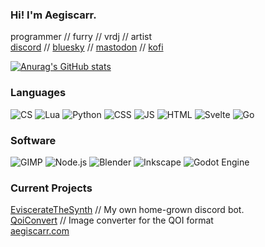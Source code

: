 ### Hi! I'm Aegiscarr.
programmer // furry // vrdj // artist \
[discord](https://aegiscarr.com/discord) // [bluesky](https://aegiscarr.com/bsky) // [mastodon](https://aegiscarr.com/mstdn) // [kofi](https://aegiscarr.com/donate)

[![Anurag's GitHub stats](https://github-readme-stats.vercel.app/api?username=aegiscarr&show_icons=true&theme=vue-dark)](https://github.com/anuraghazra/github-readme-stats)

### Languages
![CS](https://img.shields.io/badge/C%23-%23239120?style=flat-square&logo=csharp)
![Lua](https://img.shields.io/badge/Lua-%232C2D72?style=flat-square&logo=lua&logoColor=)
![Python](https://img.shields.io/badge/Python-%233776AB?style=flat-square&logo=python&logoColor=white)
![CSS](https://img.shields.io/badge/CSS-%231572B6?style=flat-square&logo=css3)
![JS](https://img.shields.io/badge/JS-%23F7DF1E?style=flat-square&logo=javascript&logoColor=black)
![HTML](https://img.shields.io/badge/HTML-%23E34F26?style=flat-square&logo=html5&logoColor=white)
![Svelte](https://img.shields.io/badge/Svelte-%23FF3E00?style=flat-square&logo=svelte&logoColor=white)
![Go](https://img.shields.io/badge/Go-%2300ADD8?style=flat-square&logo=go&logoColor=white)

### Software
![GIMP](https://img.shields.io/badge/GIMP-%235C5543?style=flat-square&logo=gimp)
![Node.js](https://img.shields.io/badge/Node.js-%23339933?style=flat-square&logo=nodedotjs&logoColor=white)
![Blender](https://img.shields.io/badge/Blender-%23E87D0D?style=flat-square&logo=blender&logoColor=white)
![Inkscape](https://img.shields.io/badge/Inkscape-%23000000?style=flat-square&logo=inkscape)
![Godot Engine](https://img.shields.io/badge/Godot%20Engine-%23478CBF?style=flat-square&logo=godotengine&logoColor=white)

### Current Projects
[EviscerateTheSynth](https://discord.gg/SJcAWEynbj) // My own home-grown discord bot. \
[QoiConvert](https://github.com/aegiscarr/QoiConvert) // Image converter for the QOI format \
[aegiscarr.com](https://aegiscarr.com) 
